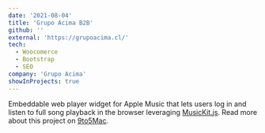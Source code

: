```yaml
---
date: '2021-08-04'
title: 'Grupo Acima B2B'
github: ''
external: 'https://grupoacima.cl/'
tech:
  - Woocomerce
  - Bootstrap
  - SEO
company: 'Grupo Acima'
showInProjects: true
---
```


Embeddable web player widget for Apple Music that lets users log in and listen to full song playback in the browser leveraging [MusicKit.js](https://developer.apple.com/documentation/musickitjs). Read more about this project on [9to5Mac](https://9to5mac.com/2018/06/03/apple-music-embeddable-web-player-listen-browser/).
